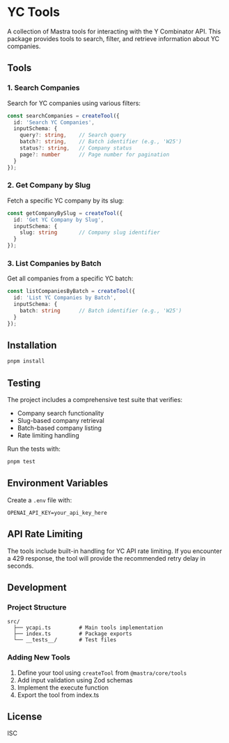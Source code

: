 # YC Tools

A collection of Mastra tools for interacting with the Y Combinator API. This package provides tools to search, filter, and retrieve information about YC companies.

## Tools

### 1. Search Companies
Search for YC companies using various filters:
```typescript
const searchCompanies = createTool({
  id: 'Search YC Companies',
  inputSchema: {
    query?: string,    // Search query
    batch?: string,    // Batch identifier (e.g., 'W25')
    status?: string,   // Company status
    page?: number      // Page number for pagination
  }
});
```

### 2. Get Company by Slug
Fetch a specific YC company by its slug:
```typescript
const getCompanyBySlug = createTool({
  id: 'Get YC Company by Slug',
  inputSchema: {
    slug: string       // Company slug identifier
  }
});
```

### 3. List Companies by Batch
Get all companies from a specific YC batch:
```typescript
const listCompaniesByBatch = createTool({
  id: 'List YC Companies by Batch',
  inputSchema: {
    batch: string      // Batch identifier (e.g., 'W25')
  }
});
```

## Installation

```bash
pnpm install
```

## Testing

The project includes a comprehensive test suite that verifies:
- Company search functionality
- Slug-based company retrieval
- Batch-based company listing
- Rate limiting handling

Run the tests with:
```bash
pnpm test
```

## Environment Variables

Create a `.env` file with:
```
OPENAI_API_KEY=your_api_key_here
```

## API Rate Limiting

The tools include built-in handling for YC API rate limiting. If you encounter a 429 response, the tool will provide the recommended retry delay in seconds.

## Development

### Project Structure
```
src/
  ├── ycapi.ts         # Main tools implementation
  ├── index.ts         # Package exports
  └── __tests__/       # Test files
```

### Adding New Tools

1. Define your tool using `createTool` from `@mastra/core/tools`
2. Add input validation using Zod schemas
3. Implement the execute function
4. Export the tool from index.ts

## License

ISC
